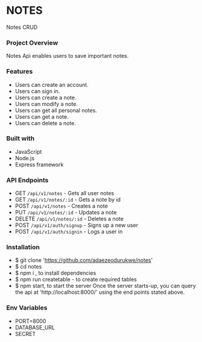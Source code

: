 # NOTES
Notes CRUD

### Project Overview
Notes Api enables users to save important notes.

### Features
- Users can create an account.
- Users can sign in.
- Users can create a note.
- Users can modify a note.
- Users can get all personal notes.
- Users can get a note.
- Users can delete a note.

### Built with
- JavaScript
- Node.js
- Express framework

### API Endpoints
- GET `/api/v1/notes` - Gets all user notes
- GET `/api/v1/notes/:id` - Gets a note by id
- POST `/api/v1/notes` - Creates a note
- PUT `/api/v1/notes/:id` - Updates a note
- DELETE `/api/v1/notes/:id` - Deletes a note
- POST `/api/v1/auth/signup` - Signs up a new user
- POST `/api/v1/auth/signin` - Logs a user in

### Installation
- $ git clone 'https://github.com/adaezeodurukwe/notes'
- $ cd notes
- $ npm i , to install dependencies
- $ npm run createtable - to create required tables
- $ npm start, to start the server Once the server starts-up, you can query the api at 'http://localhost:8000/' using the end points stated above.

### Env Variables
- PORT=8000
- DATABASE_URL
- SECRET
